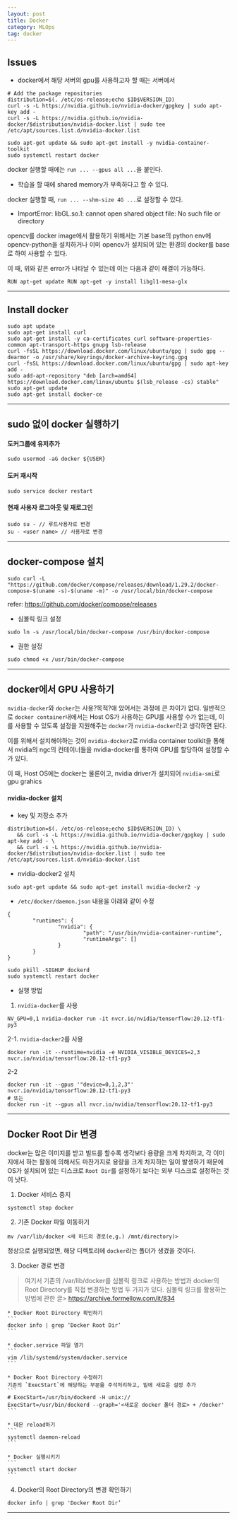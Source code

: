```yaml
---
layout: post
title: Docker
category: MLOps
tag: docker
---
```





## Issues

* docker에서 해당 서버의 gpu를 사용하고자 할 때는 서버에서 

```
# Add the package repositories
distribution=$(. /etc/os-release;echo $ID$VERSION_ID)
curl -s -L https://nvidia.github.io/nvidia-docker/gpgkey | sudo apt-key add -
curl -s -L https://nvidia.github.io/nvidia-docker/$distribution/nvidia-docker.list | sudo tee /etc/apt/sources.list.d/nvidia-docker.list

sudo apt-get update && sudo apt-get install -y nvidia-container-toolkit
sudo systemctl restart docker
```

docker 실행할 때에는 `run ... --gpus all ...`을 붙인다. 


* 학습을 할 때에 shared memory가 부족하다고 할 수 있다. 

docker 실행할 때, `run ... --shm-size 4G ...`로 설정할 수 있다. 


* ImportError: libGL.so.1: cannot open shared object file: No such file or directory

opencv를 docker image에서 활용하기 위해서는 기본 base의 python env에 opencv-python을 설치하거나
이미 opencv가 설치되어 있는 환경의 docker를 base로 하여 사용할 수 있다. 

이 때, 위와 같은 error가 나타날 수 있는데 이는 다음과 같이 해결이 가능하다. 

```
RUN apt-get update RUN apt-get -y install libgl1-mesa-glx
```

-----------------------------------------------------------------------------
## Install docker
```
sudo apt update
sudo apt-get install curl 
sudo apt-get install -y ca-certificates curl software-properties-common apt-transport-https gnupg lsb-release
curl -fsSL https://download.docker.com/linux/ubuntu/gpg | sudo gpg --dearmor -o /usr/share/keyrings/docker-archive-keyring.gpg
curl -fsSL https://download.docker.com/linux/ubuntu/gpg | sudo apt-key add - 
sudo add-apt-repository "deb [arch=amd64] https://download.docker.com/linux/ubuntu $(lsb_release -cs) stable" 
sudo apt-get update 
sudo apt-get install docker-ce
```
-----------------------------------------------------------------------------
## sudo 없이 docker 실행하기
 
#### 도커그룹에 유저추가
````
sudo usermod -aG docker ${USER}
````

#### 도커 재시작
```
sudo service docker restart
```

#### 현재 사용자 로그아웃 및 재로그인
```
sudo su - // 루트사용자로 변경
su - <user name> // 사용자로 변경
```
---------------------------------------------------------------------------
## docker-compose 설치
```
sudo curl -L "https://github.com/docker/compose/releases/download/1.29.2/docker-compose-$(uname -s)-$(uname -m)" -o /usr/local/bin/docker-compose
```
refer: https://github.com/docker/compose/releases

* 심볼릭 링크 설정
```
sudo ln -s /usr/local/bin/docker-compose /usr/bin/docker-compose
```

* 권한 설정
```
sudo chmod +x /usr/bin/docker-compose
```

-----------------------------------------------------------------------------
## docker에서 GPU 사용하기

`nvidia-docker`와 `docker`는 사용?목적?애 았어서는 과정에 큰 차이가 없다. 일반적으로 `docker container`내에서는 Host OS가 사용하는 GPU를 사용할 수가 없는데, 이를 사용할 수 있도록 설정을 지원해주는 `docker`가 `nvidia-docker`라고 생각하면 된다. 

이를 위해서 설치해야하는 것이 `nvidia-docker2`로 nvidia container toolkit을 통해서 nvidia의 ngc의 컨테이너들을 nvidia-docker를 통하여 GPU를 할당하여 설정할 수가 있다.

이 때, Host OS에는 docker는 물론이고, nvidia driver가 설치되어 `nvidia-smi`로 gpu grahics

#### nvidia-docker 설치
* key 및 저장소 추가
```
distribution=$(. /etc/os-release;echo $ID$VERSION_ID) \
   && curl -s -L https://nvidia.github.io/nvidia-docker/gpgkey | sudo apt-key add - \
   && curl -s -L https://nvidia.github.io/nvidia-docker/$distribution/nvidia-docker.list | sudo tee /etc/apt/sources.list.d/nvidia-docker.list
```

* nvidia-docker2 설치
``` 
sudo apt-get update && sudo apt-get install nvidia-docker2 -y
```

* `/etc/docker/daemon.json` 내용을 아래와 같이 수정
```
{
        "runtimes": {
                "nvidia": {
                        "path": "/usr/bin/nvidia-container-runtime",
                        "runtimeArgs": []
                }
        }
}
```
```
sudo pkill -SIGHUP dockerd
sudo systemctl restart docker
```

* 실행 방법
1. `nvidia-docker`를 사용
```
NV_GPU=0,1 nvidia-docker run -it nvcr.io/nvidia/tensorflow:20.12-tf1-py3
```

2-1. `nvidia-docker2`를 사용
```
docker run -it --runtime=nvidia -e NVIDIA_VISIBLE_DEVICES=2,3 nvcr.io/nvidia/tensorflow:20.12-tf1-py3
```
2-2
```
docker run -it --gpus '"device=0,1,2,3"' nvcr.io/nvidia/tensorflow:20.12-tf1-py3
# 또는 
docker run -it --gpus all nvcr.io/nvidia/tensorflow:20.12-tf1-py3
```
-------------------------------------------------------
## Docker Root Dir 변경

docker는 많은 이미지를 받고 빌드를 할수록 생각보다 용량을 크게 차지하고, 각 이미지에서 하는 활동에 의해서도 마찬가지로 용량을 크게 차지하는 일이 발생하기 때문에 OS가 설치되어 있는 디스크로 `Root Dir`를 설정하기 보다는 외부 디스크로 설정하는 것이 낫다. 

1. Docker 서비스 중지
```
systemctl stop docker
``` 

2. 기존 Docker 파일 이동하기
```
mv /var/lib/docker <새 하드의 경로(e,g.) /mnt/directory)>
```

정상으로 실행되었면, 해당 디렉토리에 `docker`라는 폴더가 생겼을 것이다.

3. Docker 경로 변경

> 여기서 기존의 /var/lib/docker를 심볼릭 링크로 사용하는 방법과 docker의 Root Directory를 직접 변경하는 방법 두 가지가 있다. 
> 심볼릭 링크를 활용하는 방법에 관한 글> https://archive.formellow.com/it/834

    * Docker Root Directory 확인하기
    ```
    docker info | grep ‘Docker Root Dir’
    ```
    
    * docker.service 파일 열기
    ```
    vim /lib/systemd/system/docker.service
    ```
    
    * Docker Root Directory 수정하기
    기존의 `ExecStart`에 해당하는 부분을 주석처리하고, 밑에 새로운 설정 추가
    ```
    # ExecStart=/usr/bin/dockerd -H unix://   
    ExecStart=/usr/bin/dockerd --graph='<새로운 docker 폴더 경로> + /docker'
    ```
    
    * 데몬 reload하기
    ```
    systemctl daemon-reload
    ```
    
    * Docker 실행시키기
    ```
    systemctl start docker
    ``` 

4. Docker의 Root Directory의 변경 확인하기
```
docker info | grep 'Docker Root Dir’
```

----------------------------------------------------------------------------------------

